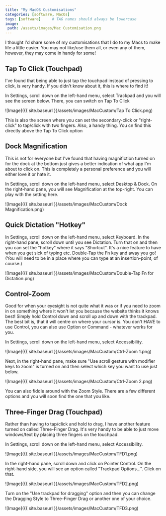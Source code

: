 ```yaml
---
title: "My MacOS Customisations"
categories: [software, MacOs]
tags: [software]     # TAG names should always be lowercase
image:
 path: /assets/images/Mac Customisation.png
---
```


I thought I'd share some of my customisations that I do to my Macs to make life a little easier.
You may not like/use them all, or even any of them, however, they may come in handy for some!

## Tap To Click (Touchpad)

I've found that being able to just tap the touchpad instead of pressing to click, is very handy.
If you didn't know about it, this is where to find it!

In Settings, scroll down on the left-hand menu, select Trackpad and you will see the screen below.
There, you can switch on Tap To Click

![Image]({{ site.baseurl }}/assets/images/MacCustom/Tap To Click.png)

This is also the screen where you can set the secondary-click or "right-click" to tap/click with two fingers. Also, a handy thing. You cn find this directly above the Tap To Click option

## Dock Magnification

This is not for everyone but I've found that having magnifiction turned on for the dock at the bottom just gives a better indication of what app I'm about to click on. This is completely a personal preference and you will either love it or hate it.

In Settings, scroll down on the left-hand menu, select Desktop & Dock. On the right-hand pane, you will see Magnification at the top-right. You can play with the setting here.

![Image]({{ site.baseurl }}/assets/images/MacCustom/Dock Magnification.png)

## Quick Dictation "Hotkey"

In Settings, scroll down on the left-hand menu, select Keyboard. In the right-hand pane, scroll down until you see Dictation. Turn that on and then you can set the "hotkey" where it says "Shortcut". It's a nice feature to have when you get sick of typing etc. Double-Tap the Fn key and away you go! (You will need to be in a place where you can type at an insertion-point, of course.)

![Image]({{ site.baseurl }}/assets/images/MacCustom/Double-Tap Fn for Dictation.png)

## Control-Zoom

Good for when your eyesight is not quite what it was or if you need to zoom in on something where it won't let you because the website thinks it knows best!
Simply hold Control down and scroll up and down with the trackpad. The best bit is, that it will centre on where your cursor is.
You don't HAVE to use Control, you can also use Option or Command - whatever works for you.

In Settings, scroll down on the left-hand menu, select Accessibility.

![Image]({{ site.baseurl }}/assets/images/MacCustom/Ctrl-Zoom 1.png)

Next, in the right-hand pane, make sure "Use scroll gesture with modifier keys to zoom" is turned on and then select which key you want to use just below.

![Image]({{ site.baseurl }}/assets/images/MacCustom/Ctrl-Zoom 2.png)

You can also fiddle around with the Zoom Style. There are a few different options and you will soon find the one that you like.

## Three-Finger Drag (Touchpad)

Rather than having to tap/click and hold to drag, I have another feature turned on called Three-Finger Drag. It's very handy to be able to just move windows/text by placing three fingers on the touchpad.

In Settings, scroll down on the left-hand menu, select Accessibility.

![Image]({{ site.baseurl }}/assets/images/MacCustom/TFD1.png)

In the right-hand pane, scroll down and click on Pointer Control. On the right-hand side, you will see an option called "Trackpad Options...". Click on that.

![Image]({{ site.baseurl }}/assets/images/MacCustom/TFD2.png)

Turn on the "Use trackpad for dragging" option and then you can change the Dragging Style to Three-Finger Drag or another one of your choice.

![Image]({{ site.baseurl }}/assets/images/MacCustom/TFD3.png)

